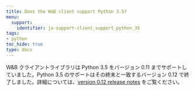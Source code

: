 ```yaml
---
title: Does the W&B client support Python 3.5?
menu:
  support:
    identifier: ja-support-client_support_python_35
tags:
- python
toc_hide: true
type: docs
---
```


W&B クライアントライブラリは Python 3.5 をバージョン 0.11 までサポートしていました。Python 3.5 のサポートはその終末と一致するバージョン 0.12 で終了しました。詳細については、[version 0.12 release notes](https://github.com/wandb/wandb/releases/tag/v0.12.0) をご覧ください。